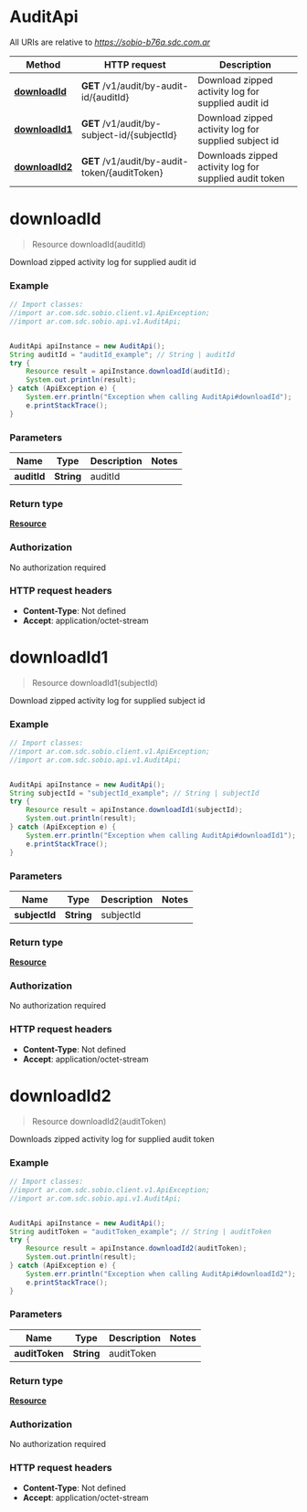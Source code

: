 # AuditApi

All URIs are relative to *https://sobio-b76a.sdc.com.ar*

Method | HTTP request | Description
------------- | ------------- | -------------
[**downloadId**](AuditApi.md#downloadId) | **GET** /v1/audit/by-audit-id/{auditId} | Download zipped activity log for supplied audit id
[**downloadId1**](AuditApi.md#downloadId1) | **GET** /v1/audit/by-subject-id/{subjectId} | Download zipped activity log for supplied subject id
[**downloadId2**](AuditApi.md#downloadId2) | **GET** /v1/audit/by-audit-token/{auditToken} | Downloads zipped activity log for supplied audit token


<a name="downloadId"></a>
# **downloadId**
> Resource downloadId(auditId)

Download zipped activity log for supplied audit id

### Example
```java
// Import classes:
//import ar.com.sdc.sobio.client.v1.ApiException;
//import ar.com.sdc.sobio.api.v1.AuditApi;


AuditApi apiInstance = new AuditApi();
String auditId = "auditId_example"; // String | auditId
try {
    Resource result = apiInstance.downloadId(auditId);
    System.out.println(result);
} catch (ApiException e) {
    System.err.println("Exception when calling AuditApi#downloadId");
    e.printStackTrace();
}
```

### Parameters

Name | Type | Description  | Notes
------------- | ------------- | ------------- | -------------
 **auditId** | **String**| auditId |

### Return type

[**Resource**](Resource.md)

### Authorization

No authorization required

### HTTP request headers

 - **Content-Type**: Not defined
 - **Accept**: application/octet-stream

<a name="downloadId1"></a>
# **downloadId1**
> Resource downloadId1(subjectId)

Download zipped activity log for supplied subject id

### Example
```java
// Import classes:
//import ar.com.sdc.sobio.client.v1.ApiException;
//import ar.com.sdc.sobio.api.v1.AuditApi;


AuditApi apiInstance = new AuditApi();
String subjectId = "subjectId_example"; // String | subjectId
try {
    Resource result = apiInstance.downloadId1(subjectId);
    System.out.println(result);
} catch (ApiException e) {
    System.err.println("Exception when calling AuditApi#downloadId1");
    e.printStackTrace();
}
```

### Parameters

Name | Type | Description  | Notes
------------- | ------------- | ------------- | -------------
 **subjectId** | **String**| subjectId |

### Return type

[**Resource**](Resource.md)

### Authorization

No authorization required

### HTTP request headers

 - **Content-Type**: Not defined
 - **Accept**: application/octet-stream

<a name="downloadId2"></a>
# **downloadId2**
> Resource downloadId2(auditToken)

Downloads zipped activity log for supplied audit token

### Example
```java
// Import classes:
//import ar.com.sdc.sobio.client.v1.ApiException;
//import ar.com.sdc.sobio.api.v1.AuditApi;


AuditApi apiInstance = new AuditApi();
String auditToken = "auditToken_example"; // String | auditToken
try {
    Resource result = apiInstance.downloadId2(auditToken);
    System.out.println(result);
} catch (ApiException e) {
    System.err.println("Exception when calling AuditApi#downloadId2");
    e.printStackTrace();
}
```

### Parameters

Name | Type | Description  | Notes
------------- | ------------- | ------------- | -------------
 **auditToken** | **String**| auditToken |

### Return type

[**Resource**](Resource.md)

### Authorization

No authorization required

### HTTP request headers

 - **Content-Type**: Not defined
 - **Accept**: application/octet-stream

